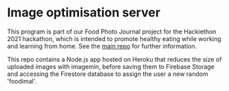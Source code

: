 # Image optimisation server

This program is part of our Food Photo Journal project for the Hackiethon 2021 hackathon, which is intended to promote healthy eating while working and learning from home. See the [main repo](https://github.com/BazzaCipher/new-super-mario-bros-2) for further information.

This repo contains a Node.js app hosted on Heroku that reduces the size of uploaded images with imagemin, before saving them to Firebase Storage and accessing the Firestore database to assign the user a new random 'foodimal'.